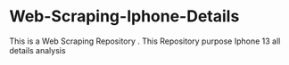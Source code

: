 # Web-Scraping-Iphone-Details
This is a Web Scraping Repository . This Repository purpose Iphone 13 all details analysis 

